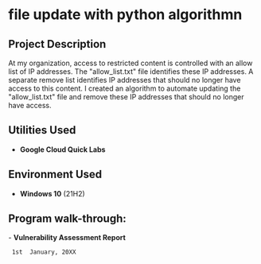 <h1>file update with python algorithmn</h1>


<h2>Project Description</h2>
At my organization, access to restricted content is controlled with an allow list of IP addresses. The "allow_list.txt" file identifies these IP addresses. A separate remove list identifies IP addresses that should no longer have access to this content. I created an algorithm to automate updating the "allow_list.txt" file and remove these IP addresses that should no longer have access. 

<br />




<h2> Utilities Used</h2>
 
- <b>Google Cloud Quick Labs</b>


<h2>Environment Used </h2>

- <b>Windows 10</b> (21H2) 

<h2>Program walk-through:</h2>
- <b>Vulnerability Assessment Report</b>
   
     1st  January, 20XX
